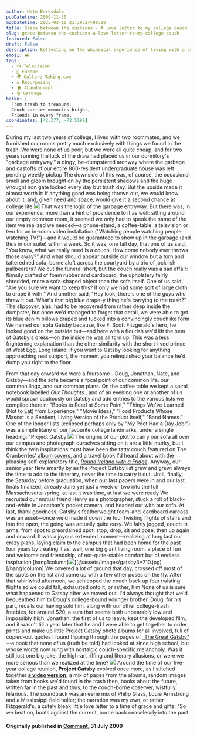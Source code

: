 ```yaml
---
author: Nate Barksdale
pubDatetime: 2009-11-30
modDatetime: 2025-03-10 21:39:27+00:00
title: Grace between the cushions - A love letter to my college couch
slug: grace-between-the-cushions-a-love-letter-to-my-college-couch
featured: False
draft: False
description: Reflecting on the whimsical experience of living with a couch, found in the trash, that became a focal point for creativity and nostalgia during college years.
emoji: 🛋️
tags:
  - 📺 Television
  - 🍷 Europe
  - 🌍 Culture-Making.com
  - ♻️ Repurposing
  - 🏚️ Abandonment
  - 🗑️ Garbage
haiku: |
  From trash to treasure,  
  Couch carries memories bright,  
  Friends in every frame.
coordinates: [42.377, -72.5199]
---
```


During my last two years of college, I lived with two roommates, and we furnished our rooms pretty much exclusively with things we found in the trash. We were none of us poor, but we were all quite cheap, and for two years running the luck of the draw had placed us in our dormitory's "garbage entryway," a dingy, be-dumpstered archway where the garbage and castoffs of our entire 800-resident undergraduate house was left pending weekly pickup
The downside of this was, of course, the occasional smell and gloom brought on by the persistent shadows and the huge wrought iron gate locked every day but trash day. But the upside made it almost worth it: if anything good was being thrown out, we would know about it, and, given need and space, would give it a second chance at college life
[![](@assets/images/gatsby1_350.jpg)](@assets/images/gatsby1_350.jpg)
That was the logic of the garbage entryway. But there was, in our experience, more than a hint of providence to it as well: sitting around our empty common room, it seemed we only had to speak the name of the item we realized we needed—a phone-stand, a coffee-table, a television or two for an in-room video installation ("Watching people watching people watching TV!")—and it would be guaranteed to show up in the garbage (and thus in our suite) within a week. So it was, one fall day, that one of us said, "You know, what we really need is a couch. How come nobody ever throws those away?" And what should appear outside our window but a torn and tattered red sofa, borne aloft across the courtyard by a trio of jock-ish pallbearers?
We cut the funeral short, but the couch really was a sad affair: flimsily crafted of foam rubber and cardboard, the upholstery fairly shredded, more a sofa-shaped object than the sofa itself. One of us said, "Are you sure we want to keep this? If only we had some sort of large cloth to drape it with." And another said, "Hey look, there's one of the guys who threw it out. What's that big blue drape-y thing he's carrying to the trash?" The slipcover, alas, had to be recovered from rather deep inside the dumpster, but once we'd managed to forget that detail, we were able to get its blue denim billows draped and tucked into a convincingly couchlike form
We named our sofa Gatsby because, like F. Scott Fitzgerald's hero, he looked good on the outside but—and here with a flourish we'd lift the hem of Gatsby's dress—on the inside he was all torn up. This was a less frightening explanation than the other similarity with the short-lived prince of West Egg, Long Island: if you went to Gatsby looking for anything approaching real support, the moment you relinquished your balance he'd dump you right to the floor

From that day onward we were a foursome—Doug, Jonathan, Nate, and Gatsby—and the sofa became a focal point of our common life, our common lingo, and our common plans. On the coffee table we kept a spiral notebook labelled _Our Thoughts_ , and of an evening one or another of us would sprawl cautiously on Gatsby and add entries to the various lists we compiled therein: "Books to Read at Some Point," "Things We've Learned (Not to Eat) from Experience," "Movie Ideas," "Food Products Whose Mascot is a Sentient, Living Version of the Product Itself," "Band Names." One of the longer lists (eclipsed perhaps only by "My Poet Had a Day Job!") was a simple litany of our favourite college landmarks, under a single heading: "Project Gatsby
[![](@assets/images/gatsby2_530.jpg)](@assets/images/gatsby2_530.jpg)
The origins of our plot to carry our sofa all over our campus and photograph ourselves sitting on it are a little murky, but I think the twin inspirations must have been the tatty couch featured on The Cranberries' [album covers](<http://web.archive.org/web/20131206234623/http://en.wikipedia.org/wiki/File:Everybody_else_is_doing_it_so_why_can%27t_we_(album_cover).jpg>), and a travel book I'd heard about with the pleasing self-explanatory title, [_Round Ireland with a Fridge_](http://web.archive.org/web/20240208052235/https://www.amazon.com/Round-Ireland-Fridge-Tony-Hawks/dp/0312274920). Anyway, our senior year flew smartly by as the Project Gatsby list grew and grew: always the time to add to the itinerary, never the time to carry it out. Until, finally, the Saturday before graduation, when our last papers were in and our last finals finalized, already June yet just a week or two into the full Massachusetts spring, at last it was time, at last we were ready
We recruited our mutual friend Henry as a photographer, stuck a roll of black-and-white in Jonathan's pocket camera, and headed out with our sofa. At last, thank goodness, Gatsby's featherweight foam-and-cardboard carcass was an asset—once we'd made it down the four twisting flights of stairs and into the open, the going was actually quite easy. We fairly jogged, couch in arms, from spot to preordained spot: stop, drop, sit and pose, then up again and onward. It was a joyous extended moment—realizing at long last our crazy plans, laying claim to the campus that had been home for the past four years by treating it as, well, one big giant living room, a place of fun and welcome and friendship, of not-quite-stable comfort but of endless inspiration
[hang1column]![](@assets/images/gatsby3_710.jpg)](@assets/images/gatsby3*710.jpg)[/hang1column]
We covered a lot of ground that day, crossed off most of the spots on the list and came up with a few other poses on the fly. After that whirlwind afternoon, we schlepped the couch back up four twisting flights so we could fall, exhausted onto it, or rather, him
None of us is sure what happened to Gatsby after we moved out. I'd always thought that we'd bequeathed him to Doug's college-bound younger brother. Doug, for his part, recalls our having sold him, along with our other college-trash freebies, for around $20, a sum that seems both unbearably low and impossibly high. Jonathan, the first of us to leave, kept the developed film, and it wasn't till a year later that he and I were able to get together to order prints and make up little Project Gatsby photo albums for all involved, full of copied-out quotes I found flipping through the pages of [\_The Great Gatsby*](http://books.google.com/books?id=ZMQv026FgT8C&dq=The+Great+Catsby&source=gbs_navlinks_s)—a book that none of us (truth be told) had looked at since high school, but whose words now rung with nostalgic couch-specific melancholy. Was it still just one big joke, the high-art riffing and literary allusions, or were we more serious than we realized at the time?
[![](https://www.google.com/search?q=%22%21%5B%22%20natebarksdale.com)](@assets/images/gatsby4_530.jpg)
Around the time of our five-year college reunion, **Project Gatsby** evolved once more, as I stitched together [**a video version**](http://www.youtube.com/v/3xltKAecnL4), a mix of pages from the albums, random images taken from books we'd found in the trash then, books about the future, written far in the past and thus, to the couch-borne observer, wistfully hilarious. The soundtrack was an eerie mix of Philip Glass, Louie Armstrong and a Mississippi field holler; the narration was my own, or rather Fitzgerald's, a cutely bleak little love letter to a time of grace and gifts: "So we beat on, boats against the current, borne back ceaselessly into the past

#### Originally published in [Comment](), 31 July 2009
